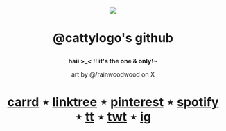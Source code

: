 <p align="center"> <img src="https://media.discordapp.net/attachments/1274683725950750793/1287286883390455818/IMG_5591_polarr.jpg?ex=66f0fed5&is=66efad55&hm=f56892d016f7d6f4acb8ab797d5c41914298bd9ad3a637212550c4bdecf05a07&=&format=webp&width=250&height=250"> </p>

# <p align="center"> @cattylogo's github </p>

<p align="center"> <b> haii >_< !! it's the one & only!~ </b> </p>
<p align="center"> art by @/rainwoodwood on X </p>

# <p align="center"> [carrd](https://catty.crd.co/) ⋆ [linktree](https://linktr.ee/cattylogo) ⋆ [pinterest](https://www.pinterest.com/cattylogo) ⋆ [spotify](https://open.spotify.com/user/o5bjslzllkp6fbic4v0zavd4h?si=1efa8934ab724982&nd=1&dlsi=2f0fe793933341b2) ⋆ [tt](https://www.tiktok.com/@cattylogo) ⋆ [twt](https://x.com/cattylogo) ⋆ [ig](https://www.instagram.com/cattylogo) </p>
